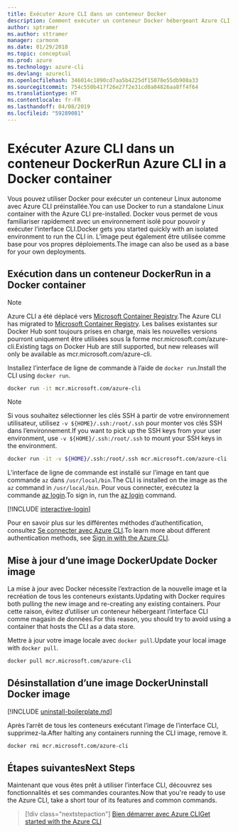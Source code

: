```yaml
---
title: Exécuter Azure CLI dans un conteneur Docker
description: Comment exécuter un conteneur Docker hébergeant Azure CLI
author: sptramer
ms.author: sttramer
manager: carmonm
ms.date: 01/29/2018
ms.topic: conceptual
ms.prod: azure
ms.technology: azure-cli
ms.devlang: azurecli
ms.openlocfilehash: 346014c1890cd7aa5b4225df15078e55db908a33
ms.sourcegitcommit: 754c550b417f26e27f2e31cd0a04826aa8ff4f64
ms.translationtype: HT
ms.contentlocale: fr-FR
ms.lasthandoff: 04/08/2019
ms.locfileid: "59289081"
---
```

# <a name="run-azure-cli-in-a-docker-container"></a><span data-ttu-id="c58d6-103">Exécuter Azure CLI dans un conteneur Docker</span><span class="sxs-lookup"><span data-stu-id="c58d6-103">Run Azure CLI in a Docker container</span></span>

<span data-ttu-id="c58d6-104">Vous pouvez utiliser Docker pour exécuter un conteneur Linux autonome avec Azure CLI préinstallée.</span><span class="sxs-lookup"><span data-stu-id="c58d6-104">You can use Docker to run a standalone Linux container with the Azure CLI pre-installed.</span></span> <span data-ttu-id="c58d6-105">Docker vous permet de vous familiariser rapidement avec un environnement isolé pour pouvoir y exécuter l’interface CLI.</span><span class="sxs-lookup"><span data-stu-id="c58d6-105">Docker gets you started quickly with an isolated environment to run the CLI in.</span></span> <span data-ttu-id="c58d6-106">L’image peut également être utilisée comme base pour vos propres déploiements.</span><span class="sxs-lookup"><span data-stu-id="c58d6-106">The image can also be used as a base for your own deployments.</span></span>

## <a name="run-in-a-docker-container"></a><span data-ttu-id="c58d6-107">Exécution dans un conteneur Docker</span><span class="sxs-lookup"><span data-stu-id="c58d6-107">Run in a Docker container</span></span>

> [!NOTE]
> <span data-ttu-id="c58d6-108">Azure CLI a été déplacé vers [Microsoft Container Registry](https://azure.microsoft.com/services/container-registry).</span><span class="sxs-lookup"><span data-stu-id="c58d6-108">The Azure CLI has migrated to [Microsoft Container Registry](https://azure.microsoft.com/services/container-registry).</span></span> <span data-ttu-id="c58d6-109">Les balises existantes sur Docker Hub sont toujours prises en charge, mais les nouvelles versions pourront uniquement être utilisées sous la forme mcr.microsoft.com/azure-cli.</span><span class="sxs-lookup"><span data-stu-id="c58d6-109">Existing tags on Docker Hub are still supported, but new releases will only be available as mcr.microsoft.com/azure-cli.</span></span>

<span data-ttu-id="c58d6-110">Installez l’interface de ligne de commande à l’aide de `docker run`.</span><span class="sxs-lookup"><span data-stu-id="c58d6-110">Install the CLI using `docker run`.</span></span>

   ```bash
   docker run -it mcr.microsoft.com/azure-cli
   ```

> [!NOTE]
> <span data-ttu-id="c58d6-111">Si vous souhaitez sélectionner les clés SSH à partir de votre environnement utilisateur, utilisez `-v ${HOME}/.ssh:/root/.ssh` pour monter vos clés SSH dans l’environnement.</span><span class="sxs-lookup"><span data-stu-id="c58d6-111">If you want to pick up the SSH keys from your user environment, use `-v ${HOME}/.ssh:/root/.ssh` to mount your SSH keys in the environment.</span></span>
>
> ```bash
> docker run -it -v ${HOME}/.ssh:/root/.ssh mcr.microsoft.com/azure-cli
> ```

<span data-ttu-id="c58d6-112">L’interface de ligne de commande est installé sur l’image en tant que commande `az` dans `/usr/local/bin`.</span><span class="sxs-lookup"><span data-stu-id="c58d6-112">The CLI is installed on the image as the `az` command in `/usr/local/bin`.</span></span> <span data-ttu-id="c58d6-113">Pour vous connecter, exécutez la commande [az login](/cli/azure/reference-index#az-login).</span><span class="sxs-lookup"><span data-stu-id="c58d6-113">To sign in, run the [az login](/cli/azure/reference-index#az-login) command.</span></span>

[!INCLUDE [interactive-login](includes/interactive-login.md)]

<span data-ttu-id="c58d6-114">Pour en savoir plus sur les différentes méthodes d’authentification, consultez [Se connecter avec Azure CLI](authenticate-azure-cli.md).</span><span class="sxs-lookup"><span data-stu-id="c58d6-114">To learn more about different authentication methods, see [Sign in with the Azure CLI](authenticate-azure-cli.md).</span></span>

## <a name="update-docker-image"></a><span data-ttu-id="c58d6-115">Mise à jour d’une image Docker</span><span class="sxs-lookup"><span data-stu-id="c58d6-115">Update Docker image</span></span>

<span data-ttu-id="c58d6-116">La mise à jour avec Docker nécessite l’extraction de la nouvelle image et la recréation de tous les conteneurs existants.</span><span class="sxs-lookup"><span data-stu-id="c58d6-116">Updating with Docker requires both pulling the new image and re-creating any existing containers.</span></span> <span data-ttu-id="c58d6-117">Pour cette raison, évitez d’utiliser un conteneur hébergeant l’interface CLI comme magasin de données.</span><span class="sxs-lookup"><span data-stu-id="c58d6-117">For this reason, you should try to avoid using a container that hosts the CLI as a data store.</span></span>

<span data-ttu-id="c58d6-118">Mettre à jour votre image locale avec `docker pull`.</span><span class="sxs-lookup"><span data-stu-id="c58d6-118">Update your local image with `docker pull`.</span></span>

```bash
docker pull mcr.microsoft.com/azure-cli
```

## <a name="uninstall-docker-image"></a><span data-ttu-id="c58d6-119">Désinstallation d’une image Docker</span><span class="sxs-lookup"><span data-stu-id="c58d6-119">Uninstall Docker image</span></span>

[!INCLUDE [uninstall-boilerplate.md](includes/uninstall-boilerplate.md)]

<span data-ttu-id="c58d6-120">Après l’arrêt de tous les conteneurs exécutant l’image de l’interface CLI, supprimez-la.</span><span class="sxs-lookup"><span data-stu-id="c58d6-120">After halting any containers running the CLI image, remove it.</span></span>

```bash
docker rmi mcr.microsoft.com/azure-cli
```

## <a name="next-steps"></a><span data-ttu-id="c58d6-121">Étapes suivantes</span><span class="sxs-lookup"><span data-stu-id="c58d6-121">Next Steps</span></span>

<span data-ttu-id="c58d6-122">Maintenant que vous êtes prêt à utiliser l’interface CLI, découvrez ses fonctionnalités et ses commandes courantes.</span><span class="sxs-lookup"><span data-stu-id="c58d6-122">Now that you're ready to use the Azure CLI, take a short tour of its features and common commands.</span></span>

> [!div class="nextstepaction"]
> [<span data-ttu-id="c58d6-123">Bien démarrer avec Azure CLI</span><span class="sxs-lookup"><span data-stu-id="c58d6-123">Get started with the Azure CLI</span></span>](get-started-with-azure-cli.md)
